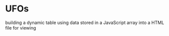 # UFOs
 building  a dynamic table using data stored in a JavaScript array into a HTML file for viewing
